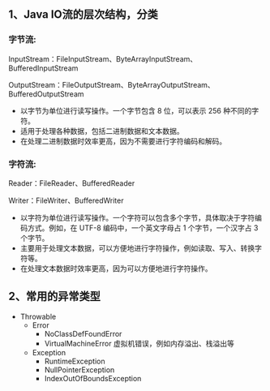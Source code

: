## 1、Java IO流的层次结构，分类

### 字节流: 

InputStream：FileInputStream、ByteArrayInputStream、BufferedInputStream

OutputStream：FileOutputStream、ByteArrayOutputStream、BufferedOutputStream

- 以字节为单位进行读写操作。一个字节包含 8 位，可以表示 256 种不同的字符。
- 适用于处理各种数据，包括二进制数据和文本数据。
- 在处理二进制数据时效率更高，因为不需要进行字符编码和解码。

### 字符流: 

Reader：FileReader、BufferedReader

Writer：FileWriter、BufferedWriter

- 以字符为单位进行读写操作。一个字符可以包含多个字节，具体取决于字符编码方式。例如，在 UTF-8 编码中，一个英文字母占 1 个字节，一个汉字占 3 个字节。
- 主要用于处理文本数据，可以方便地进行字符操作，例如读取、写入、转换字符等。
- 在处理文本数据时效率更高，因为可以方便地进行字符操作。



## 2、常用的异常类型

- Throwable
  - Error
    - NoClassDefFoundError
    - VirtualMachineError  虚拟机错误，例如内存溢出、栈溢出等
  - Exception
    - RuntimeException
    - NullPointerException
    - IndexOutOfBoundsException